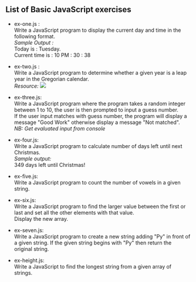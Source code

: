 ## List of Basic JavaScript exercises

- ex-one.js :\
  Write a JavaScript program to display the current day and time in the following format.\
  *Sample Output :*\
  Today is : Tuesday.\
  Current time is : 10 PM : 30 : 38

- ex-two.js :\
  Write a JavaScript program to determine whether a given year is a leap year in the Gregorian calendar.\
  *Resource:* ![](https://i.ibb.co/LSCzGKs/Screen-Shot-2022-04-25-at-09-45-27.png)

- ex-three.js:\
  Write a JavaScript program where the program takes a random integer between 1 to 10, the user is then prompted to input a guess number.\
  If the user input matches with guess number, the program will display a message "Good Work" otherwise display a message "Not matched".\
  *NB: Get evaluated input from console*

- ex-four.js:\
  Write a JavaScript program to calculate number of days left until next Christmas.\
  *Sample output:*\
  349 days left until Christmas!

- ex-five.js:\
  Write a JavaScript program to count the number of vowels in a given string.

- ex-six.js:\
  Write a JavaScript program to find the larger value between the first or last and set all the other elements with that value.\
  Display the new array.

- ex-seven.js:\
  Write a JavaScript program to create a new string adding "Py" in front of a given string. If the given string begins with "Py" then return the original string.

- ex-height.js:\
  Write a JavaScript to find the longest string from a given array of strings.
